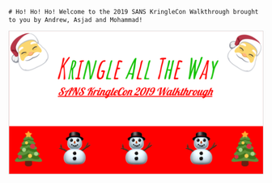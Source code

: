     # Ho! Ho! Ho! Welcome to the 2019 SANS KringleCon Walkthrough brought to you by Andrew, Asjad and Mohammad!
![]( images/README.png)
